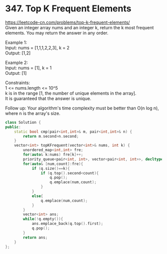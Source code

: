 # 347. Top K Frequent Elements
https://leetcode-cn.com/problems/top-k-frequent-elements/  
Given an integer array nums and an integer k, return the k most frequent elements. You may return the answer in any order.  

Example 1:  
Input: nums = [1,1,1,2,2,3], k = 2  
Output: [1,2]  

Example 2:  
Input: nums = [1], k = 1  
Output: [1]  
 
Constraints:  
1 <= nums.length <= 10^5  
k is in the range [1, the number of unique elements in the array].  
It is guaranteed that the answer is unique.  

Follow up: Your algorithm's time complexity must be better than O(n log n), where n is the array's size.  

``` cpp
class Solution {
public:
    static bool cmp(pair<int,int>& m, pair<int,int>& n) {
        return m.second>n.second;
    }
    vector<int> topKFrequent(vector<int>& nums, int k) {
        unordered_map<int,int> fre;
        for(auto& k:nums) fre[k]++;
        priority_queue<pair<int, int>, vector<pair<int, int>>, decltype(&cmp)> q(cmp);
        for(auto& [num,count]:fre){
            if (q.size()==k){
                if (q.top().second<count){
                    q.pop();
                    q.emplace(num,count);
                }
            }
            else{
                q.emplace(num,count);
            }
        }
        vector<int> ans;
        while(!q.empty()){
            ans.emplace_back(q.top().first);
            q.pop();
        }
        return ans;
    }
};
```
